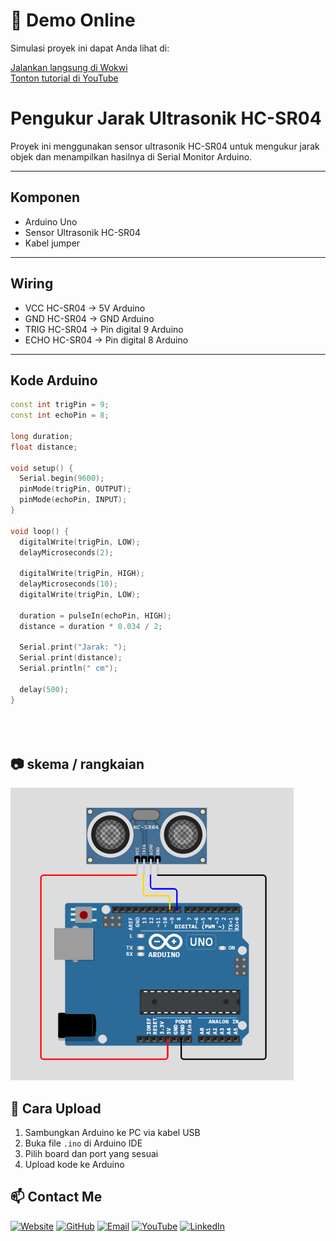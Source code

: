 # 🔗 Demo Online
Simulasi proyek ini dapat Anda lihat di:

 [Jalankan langsung di Wokwi](https://wokwi.com/projects/438811252038067201) <br>
 [Tonton tutorial di YouTube](https://www.youtube.com/@Ri.tonga24)


# Pengukur Jarak Ultrasonik HC-SR04

Proyek ini menggunakan sensor ultrasonik HC-SR04 untuk mengukur jarak objek dan menampilkan hasilnya di Serial Monitor Arduino.

---

## Komponen

- Arduino Uno  
- Sensor Ultrasonik HC-SR04  
- Kabel jumper  

---

## Wiring

- VCC HC-SR04 → 5V Arduino  
- GND HC-SR04 → GND Arduino  
- TRIG HC-SR04 → Pin digital 9 Arduino  
- ECHO HC-SR04 → Pin digital 8 Arduino  

---

## Kode Arduino

```cpp
const int trigPin = 9;
const int echoPin = 8;

long duration;
float distance;

void setup() {
  Serial.begin(9600);
  pinMode(trigPin, OUTPUT);
  pinMode(echoPin, INPUT);
}

void loop() {
  digitalWrite(trigPin, LOW);
  delayMicroseconds(2);

  digitalWrite(trigPin, HIGH);
  delayMicroseconds(10);
  digitalWrite(trigPin, LOW);

  duration = pulseIn(echoPin, HIGH);
  distance = duration * 0.034 / 2;

  Serial.print("Jarak: ");
  Serial.print(distance);
  Serial.println(" cm");

  delay(500);
}


 
```
## 📷 **skema / rangkaian**

![Lampu RGB Arduino](https://github.com/Luddinritonga/Arduino-Ultrasonik-HC-SR04/blob/main/skema.png)

## 🔧 **Cara Upload**
1. Sambungkan Arduino ke PC via kabel USB
2. Buka file `.ino` di Arduino IDE
3. Pilih board dan port yang sesuai
4. Upload kode ke Arduino




## 📫 Contact Me
[![Website](https://img.shields.io/badge/Website-000000?style=for-the-badge&logo=about-dot-me&logoColor=white)](https://luddinritonga.github.io/fortopolio/)
[![GitHub](https://img.shields.io/badge/GitHub-181717?style=for-the-badge&logo=github&logoColor=white)](https://github.com/luddinritonga)
[![Email](https://img.shields.io/badge/Email-D14836?style=for-the-badge&logo=gmail&logoColor=white)](mailto:luddinritonga03@gmail.com)
[![YouTube](https://img.shields.io/badge/YouTube-FF0000?style=for-the-badge&logo=youtube&logoColor=white)](https://www.youtube.com/@Ri.tonga24)
[![LinkedIn](https://img.shields.io/badge/LinkedIn-0077B5?style=for-the-badge&logo=linkedin&logoColor=white)](https://www.linkedin.com/in/luddin-ritonga-727920307?)
